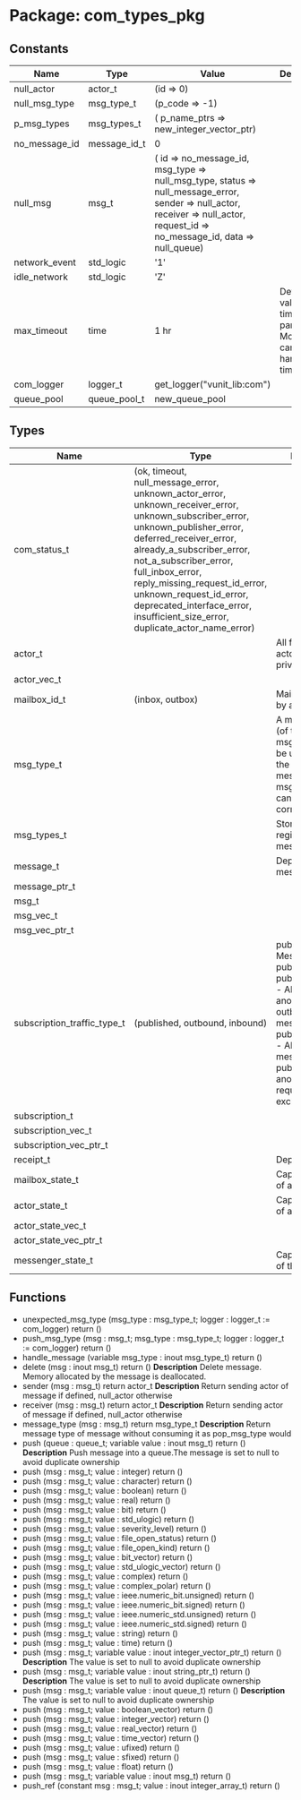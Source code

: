 # Package: com_types_pkg

## Constants

| Name          | Type         | Value                                                                                                                                                                                                       | Description                                                           |
| ------------- | ------------ | ----------------------------------------------------------------------------------------------------------------------------------------------------------------------------------------------------------- | --------------------------------------------------------------------- |
| null_actor    | actor_t      |  (id => 0)                                                                                                                                                                                                  |                                                                       |
| null_msg_type | msg_type_t   |  (p_code => -1)                                                                                                                                                                                             |                                                                       |
| p_msg_types   | msg_types_t  |  (     p_name_ptrs => new_integer_vector_ptr)                                                                                                                                                               |                                                                       |
| no_message_id | message_id_t |  0                                                                                                                                                                                                          |                                                                       |
| null_msg      | msg_t        |  (     id => no_message_id,     msg_type => null_msg_type,     status => null_message_error,     sender => null_actor,     receiver => null_actor,     request_id => no_message_id,     data => null_queue) |                                                                       |
| network_event | std_logic    |  '1'                                                                                                                                                                                                        |                                                                       |
| idle_network  | std_logic    |  'Z'                                                                                                                                                                                                        |                                                                       |
| max_timeout   | time         |  1 hr                                                                                                                                                                                                       | Default value for timeout parameters. ModelSim can't handle time'high |
| com_logger    | logger_t     |  get_logger("vunit_lib:com")                                                                                                                                                                                |                                                                       |
| queue_pool    | queue_pool_t |  new_queue_pool                                                                                                                                                                                             |                                                                       |
## Types

| Name                        | Type                                                                                                                                                                                                                                                                                                                                                                         | Description                                                                                                                                                                                   |
| --------------------------- | ---------------------------------------------------------------------------------------------------------------------------------------------------------------------------------------------------------------------------------------------------------------------------------------------------------------------------------------------------------------------------- | --------------------------------------------------------------------------------------------------------------------------------------------------------------------------------------------- |
| com_status_t                | (ok, timeout, null_message_error, unknown_actor_error, unknown_receiver_error, unknown_subscriber_error, unknown_publisher_error, deferred_receiver_error, already_a_subscriber_error, not_a_subscriber_error, full_inbox_error, reply_missing_request_id_error, unknown_request_id_error, deprecated_interface_error, insufficient_size_error, duplicate_actor_name_error)  |                                                                                                                                                                                               |
| actor_t                     |                                                                                                                                                                                                                                                                                                                                                                              | All fields of the actor type are private                                                                                                                                                      |
| actor_vec_t                 |                                                                                                                                                                                                                                                                                                                                                                              |                                                                                                                                                                                               |
| mailbox_id_t                | (inbox, outbox)                                                                                                                                                                                                                                                                                                                                                              | Mailboxes owned by an actor                                                                                                                                                                   |
| msg_type_t                  |                                                                                                                                                                                                                                                                                                                                                                              | A message type (of type msg_type_t) can be used identify the type of a message(of type msg_t) such that it can be parsed correctly.                                                           |
| msg_types_t                 |                                                                                                                                                                                                                                                                                                                                                                              | Storage for all registered message types                                                                                                                                                      |
| message_t                   |                                                                                                                                                                                                                                                                                                                                                                              | Deprecated message type                                                                                                                                                                       |
| message_ptr_t               |                                                                                                                                                                                                                                                                                                                                                                              |                                                                                                                                                                                               |
| msg_t                       |                                                                                                                                                                                                                                                                                                                                                                              |                                                                                                                                                                                               |
| msg_vec_t                   |                                                                                                                                                                                                                                                                                                                                                                              |                                                                                                                                                                                               |
| msg_vec_ptr_t               |                                                                                                                                                                                                                                                                                                                                                                              |                                                                                                                                                                                               |
| subscription_traffic_type_t | (published, outbound, inbound)                                                                                                                                                                                                                                                                                                                                               | published - Messages published by publisheroutbound - All non-anonymous outbound messages from publisherinbound - All inbound messages to publisher. Replies anonymous requests are excluded. |
| subscription_t              |                                                                                                                                                                                                                                                                                                                                                                              |                                                                                                                                                                                               |
| subscription_vec_t          |                                                                                                                                                                                                                                                                                                                                                                              |                                                                                                                                                                                               |
| subscription_vec_ptr_t      |                                                                                                                                                                                                                                                                                                                                                                              |                                                                                                                                                                                               |
| receipt_t                   |                                                                                                                                                                                                                                                                                                                                                                              | Deprecated                                                                                                                                                                                    |
| mailbox_state_t             |                                                                                                                                                                                                                                                                                                                                                                              | Captures the state of a mailbox                                                                                                                                                               |
| actor_state_t               |                                                                                                                                                                                                                                                                                                                                                                              | Captures the state of an actor                                                                                                                                                                |
| actor_state_vec_t           |                                                                                                                                                                                                                                                                                                                                                                              |                                                                                                                                                                                               |
| actor_state_vec_ptr_t       |                                                                                                                                                                                                                                                                                                                                                                              |                                                                                                                                                                                               |
| messenger_state_t           |                                                                                                                                                                                                                                                                                                                                                                              | Captures the state of the messenger                                                                                                                                                           |
## Functions
- unexpected_msg_type <font id="function_arguments">(msg_type : msg_type_t; logger : logger_t := com_logger) </font> <font id="function_return">return ()</font>
- push_msg_type <font id="function_arguments">(msg : msg_t; msg_type : msg_type_t; logger : logger_t := com_logger) </font> <font id="function_return">return ()</font>
- handle_message <font id="function_arguments">(variable msg_type : inout msg_type_t) </font> <font id="function_return">return ()</font>
- delete <font id="function_arguments">(msg : inout msg_t) </font> <font id="function_return">return ()</font>
**Description**
Delete message. Memory allocated by the message is deallocated.
- sender <font id="function_arguments">(msg : msg_t) </font> <font id="function_return">return actor_t </font>
**Description**
Return sending actor of message if defined, null_actor otherwise
- receiver <font id="function_arguments">(msg : msg_t) </font> <font id="function_return">return actor_t </font>
**Description**
Return sending actor of message if defined, null_actor otherwise
- message_type <font id="function_arguments">(msg : msg_t) </font> <font id="function_return">return msg_type_t </font>
**Description**
Return message type of message without consuming it as pop_msg_type would
- push <font id="function_arguments">(queue : queue_t; variable value : inout msg_t) </font> <font id="function_return">return ()</font>
**Description**
Push message into a queue.The message is set to null to avoid duplicate ownership
- push <font id="function_arguments">(msg : msg_t; value : integer) </font> <font id="function_return">return ()</font>
- push <font id="function_arguments">(msg : msg_t; value : character) </font> <font id="function_return">return ()</font>
- push <font id="function_arguments">(msg : msg_t; value : boolean) </font> <font id="function_return">return ()</font>
- push <font id="function_arguments">(msg : msg_t; value : real) </font> <font id="function_return">return ()</font>
- push <font id="function_arguments">(msg : msg_t; value : bit) </font> <font id="function_return">return ()</font>
- push <font id="function_arguments">(msg : msg_t; value : std_ulogic) </font> <font id="function_return">return ()</font>
- push <font id="function_arguments">(msg : msg_t; value : severity_level) </font> <font id="function_return">return ()</font>
- push <font id="function_arguments">(msg : msg_t; value : file_open_status) </font> <font id="function_return">return ()</font>
- push <font id="function_arguments">(msg : msg_t; value : file_open_kind) </font> <font id="function_return">return ()</font>
- push <font id="function_arguments">(msg : msg_t; value : bit_vector) </font> <font id="function_return">return ()</font>
- push <font id="function_arguments">(msg : msg_t; value : std_ulogic_vector) </font> <font id="function_return">return ()</font>
- push <font id="function_arguments">(msg : msg_t; value : complex) </font> <font id="function_return">return ()</font>
- push <font id="function_arguments">(msg : msg_t; value : complex_polar) </font> <font id="function_return">return ()</font>
- push <font id="function_arguments">(msg : msg_t; value : ieee.numeric_bit.unsigned) </font> <font id="function_return">return ()</font>
- push <font id="function_arguments">(msg : msg_t; value : ieee.numeric_bit.signed) </font> <font id="function_return">return ()</font>
- push <font id="function_arguments">(msg : msg_t; value : ieee.numeric_std.unsigned) </font> <font id="function_return">return ()</font>
- push <font id="function_arguments">(msg : msg_t; value : ieee.numeric_std.signed) </font> <font id="function_return">return ()</font>
- push <font id="function_arguments">(msg : msg_t; value : string) </font> <font id="function_return">return ()</font>
- push <font id="function_arguments">(msg : msg_t; value : time) </font> <font id="function_return">return ()</font>
- push <font id="function_arguments">(msg : msg_t; variable value : inout integer_vector_ptr_t) </font> <font id="function_return">return ()</font>
**Description**
The value is set to null to avoid duplicate ownership
- push <font id="function_arguments">(msg : msg_t; variable value : inout string_ptr_t) </font> <font id="function_return">return ()</font>
**Description**
The value is set to null to avoid duplicate ownership
- push <font id="function_arguments">(msg : msg_t; variable value : inout queue_t) </font> <font id="function_return">return ()</font>
**Description**
The value is set to null to avoid duplicate ownership
- push <font id="function_arguments">(msg : msg_t; value : boolean_vector) </font> <font id="function_return">return ()</font>
- push <font id="function_arguments">(msg : msg_t; value : integer_vector) </font> <font id="function_return">return ()</font>
- push <font id="function_arguments">(msg : msg_t; value : real_vector) </font> <font id="function_return">return ()</font>
- push <font id="function_arguments">(msg : msg_t; value : time_vector) </font> <font id="function_return">return ()</font>
- push <font id="function_arguments">(msg : msg_t; value : ufixed) </font> <font id="function_return">return ()</font>
- push <font id="function_arguments">(msg : msg_t; value : sfixed) </font> <font id="function_return">return ()</font>
- push <font id="function_arguments">(msg : msg_t; value : float) </font> <font id="function_return">return ()</font>
- push <font id="function_arguments">(msg : msg_t; variable value : inout msg_t) </font> <font id="function_return">return ()</font>
- push_ref <font id="function_arguments">(constant msg : msg_t; value : inout integer_array_t) </font> <font id="function_return">return ()</font>
